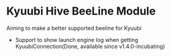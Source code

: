 # Kyuubi Hive BeeLine Module

Aiming to make a better supported beeline for Kyuubi

- Support to show launch engine log when getting KyuubiConnection(Done, available since v1.4.0-incubating)

